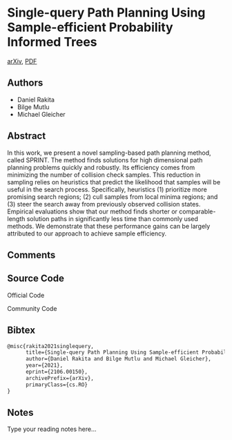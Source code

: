 
# Single-query Path Planning Using Sample-efficient Probability Informed Trees

[arXiv](https://arxiv.org/abs/2106.0150), [PDF](https://arxiv.org/pdf/2106.0150.pdf)

## Authors

- Daniel Rakita
- Bilge Mutlu
- Michael Gleicher

## Abstract

In this work, we present a novel sampling-based path planning method, called SPRINT. The method finds solutions for high dimensional path planning problems quickly and robustly. Its efficiency comes from minimizing the number of collision check samples. This reduction in sampling relies on heuristics that predict the likelihood that samples will be useful in the search process. Specifically, heuristics (1) prioritize more promising search regions; (2) cull samples from local minima regions; and (3) steer the search away from previously observed collision states. Empirical evaluations show that our method finds shorter or comparable-length solution paths in significantly less time than commonly used methods. We demonstrate that these performance gains can be largely attributed to our approach to achieve sample efficiency.

## Comments



## Source Code

Official Code



Community Code



## Bibtex

```tex
@misc{rakita2021singlequery,
      title={Single-query Path Planning Using Sample-efficient Probability Informed Trees}, 
      author={Daniel Rakita and Bilge Mutlu and Michael Gleicher},
      year={2021},
      eprint={2106.00150},
      archivePrefix={arXiv},
      primaryClass={cs.RO}
}
```

## Notes

Type your reading notes here...

